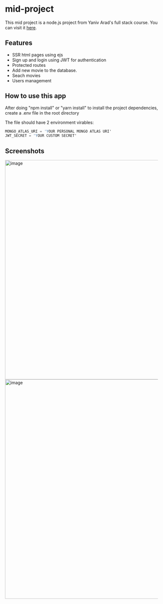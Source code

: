 # mid-project

This mid project is a node.js project from Yaniv Arad's full stack course. You can visit it [here](https://www.yaniv-arad.com/).

## Features

- SSR html pages using ejs
- Sign up and login using JWT for authentication
- Protected routes
- Add new movie to the database.
- Seach movies
- Users management

## How to use this app

After doing "npm install" or "yarn install" to install the project dependencies, create a .env file in the root directory

The file should have 2 environment virables:

```s
MONGO_ATLAS_URI = 'YOUR PERSONAL MONGO ATLAS URI'
JWT_SECRET = 'YOUR CUSTOM SECRET'
```

## Screenshots

<img width="720" alt="image" src="https://user-images.githubusercontent.com/66969624/170812547-08252f8e-252b-4c09-bdcb-5235d3e22d64.png">
<img width="720" alt="image" src="https://user-images.githubusercontent.com/66969624/170812548-dec9179d-6e24-4d4c-abe1-95d2523347eb.png">
